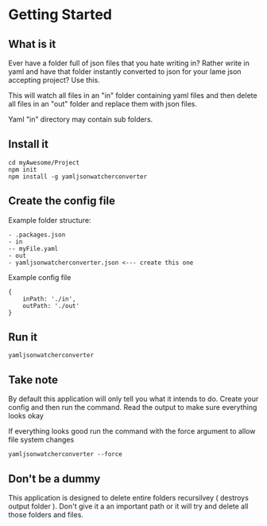 # Getting Started

## What is it
Ever have a folder full of json files that you hate writing in? Rather write in yaml and have that folder instantly converted to json for your lame json accepting project? Use this. 

This will watch all files in an "in" folder containing yaml files and then delete all files in an "out" folder and replace them with json files.

Yaml "in" directory may contain sub folders. 

## Install it

```
cd myAwesome/Project
npm init
npm install -g yamljsonwatcherconverter 
```

## Create the config file 

Example folder structure:
```
- .packages.json
- in
-- myFile.yaml
- out
- yamljsonwatcherconverter.json <--- create this one 
```

Example config file
```
{
    inPath: './in',
    outPath: './out'
}
```

## Run it 
```
yamljsonwatcherconverter
```

## Take note 
By default this application will only tell you what it intends to do. Create your config and then run the command. Read the output to make sure everything looks okay

If everything looks good run the command with the force argument to allow file system changes

```
yamljsonwatcherconverter --force
```

## Don't be a dummy
This application is designed to delete entire folders recursilvey ( destroys output folder ). Don't give it a an important path or it will try and delete all those folders and files.
